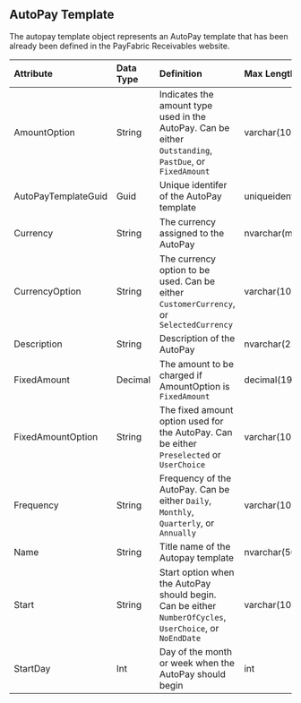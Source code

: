 ## AutoPay Template
The autopay template object represents an AutoPay template that has been already been defined in the PayFabric Receivables website. 

| Attribute | Data Type | Definition | Max Length |
| :----------- | :--------- | :--------- | :--------- |
| AmountOption | String | Indicates the amount type used in the AutoPay. Can be either ``Outstanding``, ``PastDue``, or ``FixedAmount`` | varchar(100) |
| AutoPayTemplateGuid | Guid | Unique identifer of the AutoPay template | uniqueidentifier | 
| Currency | String | The currency assigned to the AutoPay | nvarchar(max) |
| CurrencyOption | String | The currency option to be used. Can be either ``CustomerCurrency``, or ``SelectedCurrency`` | varchar(100) |
| Description | String | Description of the AutoPay | nvarchar(255) |
| FixedAmount | Decimal | The amount to be charged if AmountOption is ``FixedAmount`` | decimal(19, 5) |
| FixedAmountOption | String | The fixed amount option used for the AutoPay. Can be either ``Preselected`` or ``UserChoice`` | varchar(100) |
| Frequency | String | Frequency of the AutoPay. Can be either ``Daily``, ``Monthly``, ``Quarterly``, or ``Annually`` | varchar(100) |
| Name | String | Title name of the Autopay template | nvarchar(50) |
| Start | String | Start option when the AutoPay should begin. Can be either ``NumberOfCycles``, ``UserChoice``, or ``NoEndDate`` | varchar(100) |
| StartDay | Int | Day of the month or week when the AutoPay should begin | int |

